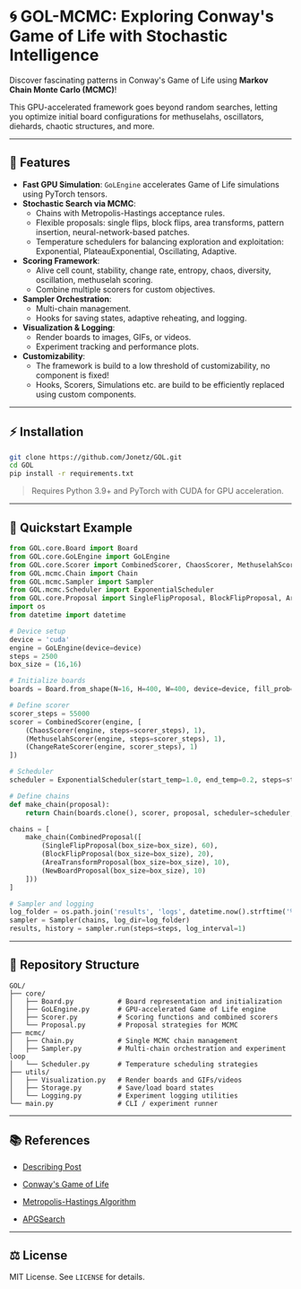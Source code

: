 # 🌀 GOL-MCMC: Exploring Conway's Game of Life with Stochastic Intelligence

Discover fascinating patterns in Conway's Game of Life using **Markov Chain Monte Carlo (MCMC)**! 

This GPU-accelerated framework goes beyond random searches, letting you optimize initial board configurations for methuselahs, oscillators, diehards, chaotic structures, and more.

---

## 🚀 Features

- **Fast GPU Simulation**: `GoLEngine` accelerates Game of Life simulations using PyTorch tensors.
- **Stochastic Search via MCMC**:
  - Chains with Metropolis-Hastings acceptance rules.
  - Flexible proposals: single flips, block flips, area transforms, pattern insertion, neural-network-based patches.
  - Temperature schedulers for balancing exploration and exploitation: Exponential, PlateauExponential, Oscillating, Adaptive.
- **Scoring Framework**:
  - Alive cell count, stability, change rate, entropy, chaos, diversity, oscillation, methuselah scoring.
  - Combine multiple scorers for custom objectives.
- **Sampler Orchestration**:
  - Multi-chain management.
  - Hooks for saving states, adaptive reheating, and logging.
- **Visualization & Logging**:
  - Render boards to images, GIFs, or videos.
  - Experiment tracking and performance plots.
- **Customizability**:
  - The framework is build to a low threshold of customizability, no component is fixed!
  - Hooks, Scorers, Simulations etc. are build to be efficiently replaced using custom components.

---

## ⚡ Installation

```bash
git clone https://github.com/Jonetz/GOL.git
cd GOL
pip install -r requirements.txt
```

> Requires Python 3.9+ and PyTorch with CUDA for GPU acceleration.

---

## 🧩 Quickstart Example

```python
from GOL.core.Board import Board
from GOL.core.GoLEngine import GoLEngine
from GOL.core.Scorer import CombinedScorer, ChaosScorer, MethuselahScorer, ChangeRateScorer
from GOL.mcmc.Chain import Chain
from GOL.mcmc.Sampler import Sampler
from GOL.mcmc.Scheduler import ExponentialScheduler
from GOL.core.Proposal import SingleFlipProposal, BlockFlipProposal, AreaTransformProposal, NewBoardProposal, CombinedProposal
import os
from datetime import datetime

# Device setup
device = 'cuda'
engine = GoLEngine(device=device)
steps = 2500
box_size = (16,16)

# Initialize boards
boards = Board.from_shape(N=16, H=400, W=400, device=device, fill_prob=0.35, fill_shape=box_size)

# Define scorer
scorer_steps = 55000
scorer = CombinedScorer(engine, [
    (ChaosScorer(engine, steps=scorer_steps), 1),
    (MethuselahScorer(engine, steps=scorer_steps), 1),
    (ChangeRateScorer(engine, scorer_steps), 1)
])

# Scheduler
scheduler = ExponentialScheduler(start_temp=1.0, end_temp=0.2, steps=steps)

# Define chains
def make_chain(proposal):
    return Chain(boards.clone(), scorer, proposal, scheduler=scheduler, adaptive_steps=True, max_steps=20000)

chains = [
    make_chain(CombinedProposal([
        (SingleFlipProposal(box_size=box_size), 60),
        (BlockFlipProposal(box_size=box_size), 20),
        (AreaTransformProposal(box_size=box_size), 10),
        (NewBoardProposal(box_size=box_size), 10)
    ]))
]

# Sampler and logging
log_folder = os.path.join('results', 'logs', datetime.now().strftime('%Y-%m-%d_%H-%M-%S'))
sampler = Sampler(chains, log_dir=log_folder)
results, history = sampler.run(steps=steps, log_interval=1)
```

---

## 📂 Repository Structure

```
GOL/
├── core/
│   ├── Board.py           # Board representation and initialization
│   ├── GoLEngine.py       # GPU-accelerated Game of Life engine
│   ├── Scorer.py          # Scoring functions and combined scorers
│   └── Proposal.py        # Proposal strategies for MCMC
├── mcmc/
│   ├── Chain.py           # Single MCMC chain management
│   ├── Sampler.py         # Multi-chain orchestration and experiment loop
│   └── Scheduler.py       # Temperature scheduling strategies
├── utils/
│   ├── Visualization.py   # Render boards and GIFs/videos
│   ├── Storage.py         # Save/load board states
│   └── Logging.py         # Experiment logging utilities
└── main.py                # CLI / experiment runner
```

---

## 📚 References
- [Describing Post](https://jonetz.github.io/year-archive/) 
  
- [Conway's Game of Life](https://en.wikipedia.org/wiki/Conway's_Game_of_Life)
- [Metropolis-Hastings Algorithm](https://en.wikipedia.org/wiki/Metropolis%E2%80%93Hastings_algorithm)
- [APGSearch](https://conwaylife.com/wiki/Apgsearch)

---

## ⚖️ License

MIT License. See `LICENSE` for details.
